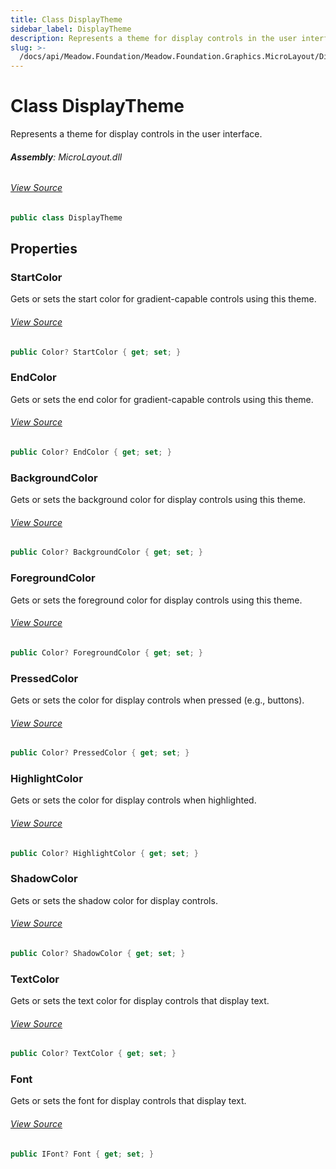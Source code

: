 ```yaml
---
title: Class DisplayTheme
sidebar_label: DisplayTheme
description: Represents a theme for display controls in the user interface.
slug: >-
  /docs/api/Meadow.Foundation/Meadow.Foundation.Graphics.MicroLayout/DisplayTheme
---
```

# Class DisplayTheme
Represents a theme for display controls in the user interface.

###### **Assembly**: MicroLayout.dll
###### [View Source](https://github.com/WildernessLabs/Meadow.Foundation.git/blob/develop/Source/Meadow.Foundation.Libraries_and_Frameworks/Graphics.MicroLayout/Driver/DisplayTheme.cs#L6)
```csharp title="Declaration"
public class DisplayTheme
```
## Properties
### StartColor
Gets or sets the start color for gradient-capable controls using this theme.
###### [View Source](https://github.com/WildernessLabs/Meadow.Foundation.git/blob/develop/Source/Meadow.Foundation.Libraries_and_Frameworks/Graphics.MicroLayout/Driver/DisplayTheme.cs#L11)
```csharp title="Declaration"
public Color? StartColor { get; set; }
```
### EndColor
Gets or sets the end color for gradient-capable controls using this theme.
###### [View Source](https://github.com/WildernessLabs/Meadow.Foundation.git/blob/develop/Source/Meadow.Foundation.Libraries_and_Frameworks/Graphics.MicroLayout/Driver/DisplayTheme.cs#L16)
```csharp title="Declaration"
public Color? EndColor { get; set; }
```
### BackgroundColor
Gets or sets the background color for display controls using this theme.
###### [View Source](https://github.com/WildernessLabs/Meadow.Foundation.git/blob/develop/Source/Meadow.Foundation.Libraries_and_Frameworks/Graphics.MicroLayout/Driver/DisplayTheme.cs#L21)
```csharp title="Declaration"
public Color? BackgroundColor { get; set; }
```
### ForegroundColor
Gets or sets the foreground color for display controls using this theme.
###### [View Source](https://github.com/WildernessLabs/Meadow.Foundation.git/blob/develop/Source/Meadow.Foundation.Libraries_and_Frameworks/Graphics.MicroLayout/Driver/DisplayTheme.cs#L26)
```csharp title="Declaration"
public Color? ForegroundColor { get; set; }
```
### PressedColor
Gets or sets the color for display controls when pressed (e.g., buttons).
###### [View Source](https://github.com/WildernessLabs/Meadow.Foundation.git/blob/develop/Source/Meadow.Foundation.Libraries_and_Frameworks/Graphics.MicroLayout/Driver/DisplayTheme.cs#L31)
```csharp title="Declaration"
public Color? PressedColor { get; set; }
```
### HighlightColor
Gets or sets the color for display controls when highlighted.
###### [View Source](https://github.com/WildernessLabs/Meadow.Foundation.git/blob/develop/Source/Meadow.Foundation.Libraries_and_Frameworks/Graphics.MicroLayout/Driver/DisplayTheme.cs#L36)
```csharp title="Declaration"
public Color? HighlightColor { get; set; }
```
### ShadowColor
Gets or sets the shadow color for display controls.
###### [View Source](https://github.com/WildernessLabs/Meadow.Foundation.git/blob/develop/Source/Meadow.Foundation.Libraries_and_Frameworks/Graphics.MicroLayout/Driver/DisplayTheme.cs#L41)
```csharp title="Declaration"
public Color? ShadowColor { get; set; }
```
### TextColor
Gets or sets the text color for display controls that display text.
###### [View Source](https://github.com/WildernessLabs/Meadow.Foundation.git/blob/develop/Source/Meadow.Foundation.Libraries_and_Frameworks/Graphics.MicroLayout/Driver/DisplayTheme.cs#L46)
```csharp title="Declaration"
public Color? TextColor { get; set; }
```
### Font
Gets or sets the font for display controls that display text.
###### [View Source](https://github.com/WildernessLabs/Meadow.Foundation.git/blob/develop/Source/Meadow.Foundation.Libraries_and_Frameworks/Graphics.MicroLayout/Driver/DisplayTheme.cs#L51)
```csharp title="Declaration"
public IFont? Font { get; set; }
```

